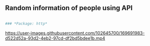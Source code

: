 ## __Random information of people using API__


```bash

### *Package: http*

```


https://user-images.githubusercontent.com/102645700/169691983-d522d52a-93d2-4eb2-97cd-df2bd5bdee1b.mp4




